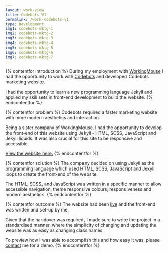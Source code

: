 ```yaml
---
layout: work-view
title: Codebots V1
permalink: /work-codebots-v1
type: Development
img1: codebots-mktg-1
img2: codebots-mktg-2
img3: codebots-mktg-3
img4: codebots-mktg-4
img5: codebots-mktg-5
img6: codebots-mktg-6
img7: codebots-mktg-7
---
```


{% contentfor introduction %}
During my employment with <a href="/workingmouse" target="_blank">WorkingMouse</a> I had the opportunity to work with <a href="/codebotsmarketing">Codebots</a> and developed Codebots marketing website.

I had the opportunity to learn a new programming language Jekyll and applied my skill sets in front-end development to build the website.
{% endcontentfor %}

{% contentfor problem %}
Codebots required a faster marketing website with more modern aesthetics and interaction.

Being a sister company of WorkingMouse. I had the opportunity to develop the front-end of this website using Jekyll - HTML, SCSS, JavaScript and Jekyll liquids. It was also crucial for this site to be responsive and accessible.

<a href="/codebotsmarketing">View the website here.</a>
{% endcontentfor %}

{% contentfor solution %}
The company decided on using Jekyll as the programming language which used HTML, SCSS, JavaScript and Jekyll loops to create the front-end of the website.

The HTML, SCSS, and JavaScript was written in a specific manner to allow accessible navigation, theme responsive colours, responsiveness and modern aesthetics.
{% endcontentfor %}

{% contentfor outcome %}
The website had been <a href="/codebotsmarketing">live</a> and the front-end was written and set-up by me.

Given that the handover was required, I made sure to write the project in a standardised manner, where the simplicity of changing and updating the website was as easy as changing class names

To preview how I was able to accomplish this and how easy it was, please <a href="#" onclick="toggleContact()">contact</a> me for a demo.
{% endcontentfor %}
